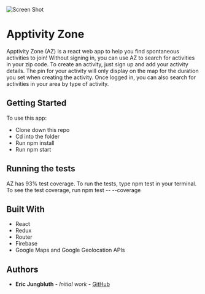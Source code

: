 ![Screen Shot](https://github.com/EricMellow/personal-project/blob/master/Screen%20Shot%202018-06-05%20at%208.57.13%20PM.png?raw=true)

# Apptivity Zone

Apptivity Zone (AZ) is a react web app to help you find spontaneous activities to join! Without signing in, you can use AZ to search for activities in your zip code. To create an activity, just sign up and add your activity details. The pin for your activity will only display on the map for the duration you set when creating the activity. Once logged in, you can also search for activities in your area by type of activity.

## Getting Started

To use this app:
* Clone down this repo
* Cd into the folder
* Run npm install
* Run npm start

## Running the tests

AZ has 93% test coverage. To run the tests, type npm test in your terminal. To see the test coverage, run 
npm test -- --coverage

## Built With

* React
* Redux
* Router
* Firebase
* Google Maps and Google Geolocation APIs

## Authors

* **Eric Jungbluth** - *Initial work* - [GitHub](https://github.com/EricMellow)
